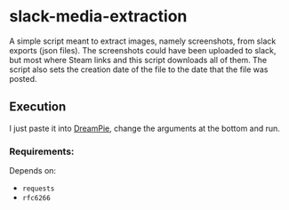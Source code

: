 # slack-media-extraction
A simple script meant to extract images, namely screenshots, from slack exports (json files).
The screenshots could have been uploaded to slack, but most where Steam links and this script downloads all of them.
The script also sets the creation date of the file to the date that the file was posted.

## Execution
I just paste it into [DreamPie](https://www.google.com/url?sa=t&rct=j&q=&esrc=s&source=web&cd=1&cad=rja&uact=8&ved=0ahUKEwijlJ_qh5DaAhVSWsAKHciMAIkQFggoMAA&url=http%3A%2F%2Fwww.dreampie.org%2F&usg=AOvVaw2IoJEmZ71rNOyQV1nOb1O1), change the arguments at the bottom and run.

### Requirements:
Depends on:
  * `requests`
  * `rfc6266`
